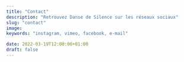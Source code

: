 ```yaml
---
title: "Contact"
description: "Retrouvez Danse de Silence sur les réseaux sociaux"
slug: "contact"
image:
keywords: "instagram, vimeo, facebook, e-mail"

date: 2022-03-19T12:00:00+01:00
draft: false
---
```

[<i class="fa-solid icon fa-envelope"></i>](mailto:dansedesilence@gmail.com)  
[<i class="fa-brands icon fa-instagram"></i>](https://www.instagram.com/mehdi.mjhd)  
[<i class="fa-brands icon fa-facebook"></i>](https://www.facebook.com/dansedesilence)  
[<i class="fa-brands icon fa-vimeo"></i>](https://vimeo.com/mehdimojahid)  
